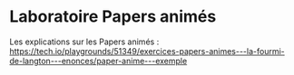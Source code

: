 # Laboratoire Papers animés

Les explications sur les Papers animés : https://tech.io/playgrounds/51349/exercices-papers-animes---la-fourmi-de-langton---enonces/paper-anime---exemple
